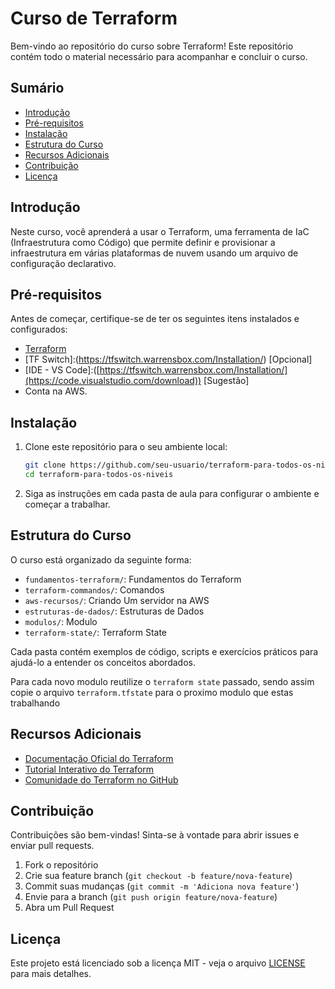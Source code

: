 # Curso de Terraform

Bem-vindo ao repositório do curso sobre Terraform! Este repositório contém todo o material necessário para acompanhar e concluir o curso.

## Sumário

- [Introdução](#introdução)
- [Pré-requisitos](#pré-requisitos)
- [Instalação](#instalação)
- [Estrutura do Curso](#estrutura-do-curso)
- [Recursos Adicionais](#recursos-adicionais)
- [Contribuição](#contribuição)
- [Licença](#licença)

## Introdução

Neste curso, você aprenderá a usar o Terraform, uma ferramenta de IaC (Infraestrutura como Código) que permite definir e provisionar a infraestrutura em várias plataformas de nuvem usando um arquivo de configuração declarativo.

## Pré-requisitos

Antes de começar, certifique-se de ter os seguintes itens instalados e configurados:

- [Terraform](https://www.terraform.io/downloads.html)
- [TF Switch]:(https://tfswitch.warrensbox.com/Installation/) [Opcional]
- [IDE - VS Code]:([https://tfswitch.warrensbox.com/Installation/](https://code.visualstudio.com/download)) [Sugestão]
- Conta na AWS.

## Instalação

1. Clone este repositório para o seu ambiente local:
    ```sh
    git clone https://github.com/seu-usuario/terraform-para-todos-os-niveis.git
    cd terraform-para-todos-os-niveis
    ```

2. Siga as instruções em cada pasta de aula para configurar o ambiente e começar a trabalhar.

## Estrutura do Curso

O curso está organizado da seguinte forma:

- `fundamentos-terraform/`: Fundamentos do Terraform
- `terraform-commandos/`: Comandos
- `aws-recursos/`: Criando Um servidor na AWS
- `estruturas-de-dados/`: Estruturas de Dados
- `modulos/`: Modulo
- `terraform-state/`: Terraform State

Cada pasta contém exemplos de código, scripts e exercícios práticos para ajudá-lo a entender os conceitos abordados.

Para cada novo modulo reutilize o `terraform state` passado, sendo assim copie o arquivo `terraform.tfstate` para o proximo modulo que estas trabalhando

## Recursos Adicionais

- [Documentação Oficial do Terraform](https://www.terraform.io/docs)
- [Tutorial Interativo do Terraform](https://learn.hashicorp.com/terraform)
- [Comunidade do Terraform no GitHub](https://github.com/hashicorp/terraform)

## Contribuição

Contribuições são bem-vindas! Sinta-se à vontade para abrir issues e enviar pull requests.

1. Fork o repositório
2. Crie sua feature branch (`git checkout -b feature/nova-feature`)
3. Commit suas mudanças (`git commit -m 'Adiciona nova feature'`)
4. Envie para a branch (`git push origin feature/nova-feature`)
5. Abra um Pull Request

## Licença
Este projeto está licenciado sob a licença MIT - veja o arquivo [LICENSE](LICENSE) para mais detalhes.
